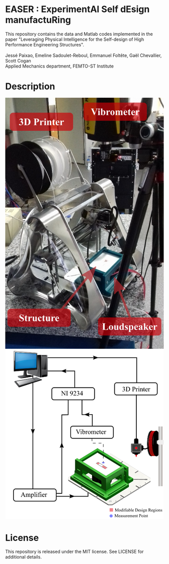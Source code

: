 # EASER : ExperimentAl Self dEsign manufactuRing
This repository contains the data and Matlab codes implemented in the paper "Leveraging Physical Intelligence for the Self-design of High Performance Engineering Structures". 
\
\
Jessé Paixao, Emeline Sadoulet-Reboul, Emmanuel Foltête, Gaël Chevallier, Scott Cogan \
Applied Mechanics department, FEMTO-ST Institute

# Description

![Experimental Setup](figures/exp_setup.png) ![Experimental Setup Scheme](figures/exp_setup_scheme.png)


# License
This repository is released under the MIT license. See LICENSE for additional details.

